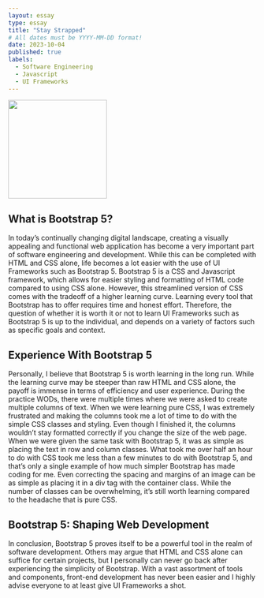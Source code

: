 ```yaml
---
layout: essay
type: essay
title: "Stay Strapped"
# All dates must be YYYY-MM-DD format!
date: 2023-10-04
published: true
labels:
  - Software Engineering
  - Javascript
  - UI Frameworks
---
```


<img width="200px" class="rounded float-start pe-4" src="https://upload.wikimedia.org/wikipedia/commons/thumb/b/b2/Bootstrap_logo.svg/1200px-Bootstrap_logo.svg.png">

## What is Bootstrap 5?

In today’s continually changing digital landscape, creating a visually appealing and functional web application has become a very important part of software engineering and development. While this can be completed with HTML and CSS alone, life becomes a lot easier with the use of UI Frameworks such as Bootstrap 5. Bootstrap 5 is a CSS and Javascript framework, which allows for easier styling and formatting of HTML code compared to using CSS alone. However, this streamlined version of CSS comes with the tradeoff of a higher learning curve. Learning every tool that Bootstrap has to offer requires time and honest effort. Therefore, the question of whether it is worth it or not to learn UI Frameworks such as Bootstrap 5 is up to the individual, and depends on a variety of factors such as specific goals and context. 

## Experience With Bootstrap 5

Personally, I believe that Bootstrap 5 is worth learning in the long run. While the learning curve may be steeper than raw HTML and CSS alone, the payoff is immense in terms of efficiency and user experience. During the practice WODs, there were multiple times where we were asked to create multiple columns of text. When we were learning pure CSS, I was extremely frustrated and making the columns took me a lot of time to do with the simple CSS classes and styling. Even though I finished it, the columns wouldn’t stay formatted correctly if you change the size of the web page. When we were given the same task with Bootstrap 5, it was as simple as placing the text in row and column classes. What took me over half an hour to do with CSS took me less than a few minutes to do with Bootstrap 5, and that’s only a single example of how much simpler Bootstrap has made coding for me. Even correcting the spacing and margins of an image can be as simple as placing it in a div tag with the container class. While the number of classes can be overwhelming, it’s still worth learning compared to the headache that is pure CSS.


## Bootstrap 5: Shaping Web Development

In conclusion, Bootstrap 5 proves itself to be a powerful tool in the realm of software development. Others may argue that HTML and CSS alone can suffice for certain projects, but I personally can never go back after experiencing the simplicity of Bootstrap. With a vast assortment of tools and components, front-end development has never been easier and I highly advise everyone to at least give UI Frameworks a shot. 
